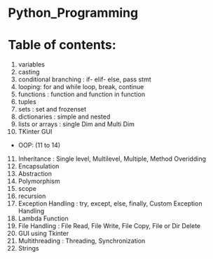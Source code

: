 # Python_Programming

# Table of contents:

1) variables
2) casting
3) conditional branching :
  if- elif- else,
  pass stmt
4) looping:
  for and while loop,
  break,
  continue
5) functions :
  function and function in function
6) tuples
7) sets : set and frozenset
8) dictionaries : simple and nested
9) lists or arrays : single Dim and Multi Dim
10) TKinter GUI
- OOP: (11 to 14)
11) Inheritance :
     Single level,
     Multilevel, 
     Multiple,
     Method Overidding
12) Encapsulation
13) Abstraction
14) Polymorphism
15) scope
16) recursion
17) Exception Handling :
  try, except, else, finally,
  Custom Exception Handling
18) Lambda Function
19) File Handling :
  File Read,
  File Write,
  File Copy,
  File or Dir Delete
20) GUI using Tkinter
21) Multithreading : Threading, Synchronization
22) Strings
